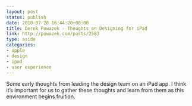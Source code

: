 ```yaml
---
layout: post
status: publish
date: 2010-07-28 16:44:20+00:00
title: Derek Powazek - Thoughts on Designing for iPad
link: http://powazek.com/posts/2583
type: aside
categories:
- apple
- design
- ipad
- user experience
---
```


Some early thoughts from leading the design team on an iPad app. I think it’s important for us to gather these thoughts and learn from them as this environment begins fruition.
